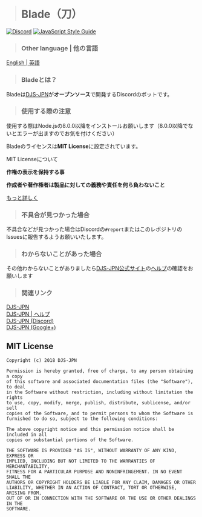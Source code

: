 > # Blade（刀）

[![Discord](https://discordapp.com/api/guilds/391390986770710528/embed.png)](https://discord.gg/DbTpjXV)
[![JavaScript Style Guide](https://img.shields.io/badge/code_style-standard-brightgreen.svg)](https://standardjs.com)

> ### Other language | 他の言語

[English | 英語](https://github.com/DJS-JPN/Blade/blob/master/README-EN.md)

> ### Bladeとは？

Bladeは[DJS-JPN](https://djs-jpn.ga)が**オープンソース**で開発するDiscordのボットです。

> ### 使用する際の注意

使用する際はNode.jsの8.0.0以降をインストールお願いします（8.0.0以降でないとエラーが出ますのでお気を付けください）

Bladeのライセンスは**MIT License**に設定されています。  

MIT Licenseについて  

**作権の表示を保持する事**  

**作成者や著作権者は製品に対しての義務や責任を何ら負わないこと**

[もっと詳しく](https://ja.wikipedia.org/wiki/MIT_License)

> ### 不具合が見つかった場合

不具合などが見つかった場合はDiscordの`#report`またはこのレポジトリのIssuesに報告するようお願いいたします。

> ### わからないことがあった場合

その他わからないことがありましたら[DJS-JPN公式サイト](https://djs-jpn.ga)の[ヘルプ](https://djs-jpn.ga/help)の確認をお願いします

> ### 関連リンク

[DJS-JPN](https://djs-jpn.ga)  
[DJS-JPN | ヘルプ](https://djs-jpn.ga/help)  
[DJS-JPN (Discord)](https://discord.gg/DbTpjXV)  
[DJS-JPN (Google+)](https://plus.google.com/communities/102065506910522266374)

## MIT License

```
Copyright (c) 2018 DJS-JPN

Permission is hereby granted, free of charge, to any person obtaining a copy
of this software and associated documentation files (the "Software"), to deal
in the Software without restriction, including without limitation the rights
to use, copy, modify, merge, publish, distribute, sublicense, and/or sell
copies of the Software, and to permit persons to whom the Software is
furnished to do so, subject to the following conditions:

The above copyright notice and this permission notice shall be included in all
copies or substantial portions of the Software.

THE SOFTWARE IS PROVIDED "AS IS", WITHOUT WARRANTY OF ANY KIND, EXPRESS OR
IMPLIED, INCLUDING BUT NOT LIMITED TO THE WARRANTIES OF MERCHANTABILITY,
FITNESS FOR A PARTICULAR PURPOSE AND NONINFRINGEMENT. IN NO EVENT SHALL THE
AUTHORS OR COPYRIGHT HOLDERS BE LIABLE FOR ANY CLAIM, DAMAGES OR OTHER
LIABILITY, WHETHER IN AN ACTION OF CONTRACT, TORT OR OTHERWISE, ARISING FROM,
OUT OF OR IN CONNECTION WITH THE SOFTWARE OR THE USE OR OTHER DEALINGS IN THE
SOFTWARE.
```
